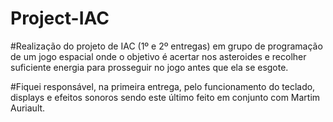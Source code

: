 # Project-IAC
#Realização do projeto de IAC (1º e 2º entregas) em grupo de programação de um jogo espacial onde o objetivo é acertar nos asteroides e recolher suficiente energia para prosseguir no jogo antes que ela se esgote.

#Fiquei responsável, na primeira entrega, pelo funcionamento do teclado, displays e efeitos sonoros sendo este último feito em conjunto com Martim Auriault. 
